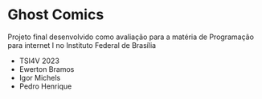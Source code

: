 # Ghost Comics

Projeto final desenvolvido como avaliação para a matéria de Programação para internet I no Instituto Federal de Brasília
- TSI4V 2023
- Ewerton Bramos
- Igor Michels
- Pedro Henrique
